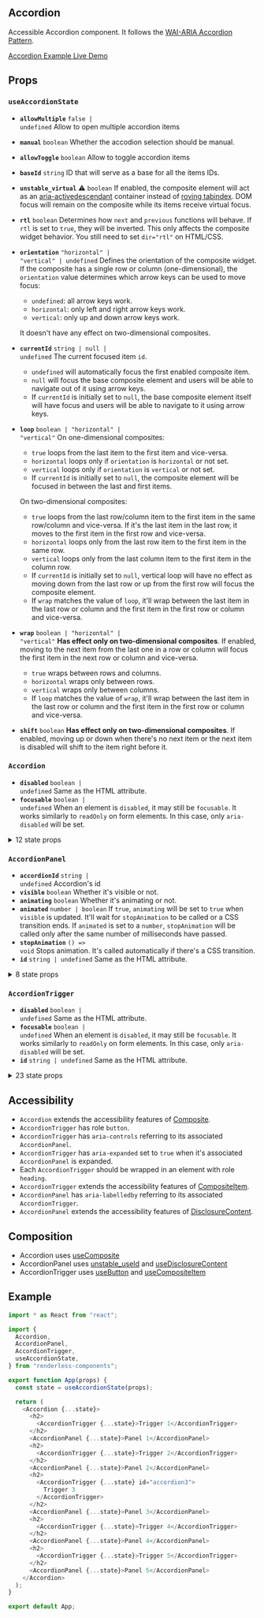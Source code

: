 ## Accordion

Accessible Accordion component. It follows the
[WAI-ARIA Accordion Pattern](https://www.w3.org/TR/wai-aria-practices-1.2/#accordion).

[Accordion Example Live Demo](https://codesandbox.io/s/h7wdn)

## Props

<!-- Automatically generated -->

### `useAccordionState`

- **`allowMultiple`** <code>false | undefined</code> Allow to open multiple
  accordion items
- **`manual`** <code>boolean</code> Whether the accodion selection should be
  manual.
- **`allowToggle`** <code>boolean</code> Allow to toggle accordion items
- **`baseId`** <code>string</code> ID that will serve as a base for all the
  items IDs.
- **`unstable_virtual`** <span title="Experimental">⚠️</span>
  <code>boolean</code> If enabled, the composite element will act as an
  [aria-activedescendant](https://www.w3.org/TR/wai-aria-practices-1.1/#kbd_focus_activedescendant)
  container instead of
  [roving tabindex](https://www.w3.org/TR/wai-aria-practices/#kbd_roving_tabindex).
  DOM focus will remain on the composite while its items receive virtual focus.
- **`rtl`** <code>boolean</code> Determines how `next` and `previous` functions
  will behave. If `rtl` is set to `true`, they will be inverted. This only
  affects the composite widget behavior. You still need to set `dir="rtl"` on
  HTML/CSS.
- **`orientation`** <code>&#34;horizontal&#34; | &#34;vertical&#34; |
  undefined</code> Defines the orientation of the composite widget. If the
  composite has a single row or column (one-dimensional), the `orientation`
  value determines which arrow keys can be used to move focus:

  - `undefined`: all arrow keys work.
  - `horizontal`: only left and right arrow keys work.
  - `vertical`: only up and down arrow keys work.

  It doesn't have any effect on two-dimensional composites.

- **`currentId`** <code>string | null | undefined</code> The current focused
  item `id`.
  - `undefined` will automatically focus the first enabled composite item.
  - `null` will focus the base composite element and users will be able to
    navigate out of it using arrow keys.
  - If `currentId` is initially set to `null`, the base composite element itself
    will have focus and users will be able to navigate to it using arrow keys.
- **`loop`** <code>boolean | &#34;horizontal&#34; | &#34;vertical&#34;</code> On
  one-dimensional composites:

  - `true` loops from the last item to the first item and vice-versa.
  - `horizontal` loops only if `orientation` is `horizontal` or not set.
  - `vertical` loops only if `orientation` is `vertical` or not set.
  - If `currentId` is initially set to `null`, the composite element will be
    focused in between the last and first items.

  On two-dimensional composites:

  - `true` loops from the last row/column item to the first item in the same
    row/column and vice-versa. If it's the last item in the last row, it moves
    to the first item in the first row and vice-versa.
  - `horizontal` loops only from the last row item to the first item in the same
    row.
  - `vertical` loops only from the last column item to the first item in the
    column row.
  - If `currentId` is initially set to `null`, vertical loop will have no effect
    as moving down from the last row or up from the first row will focus the
    composite element.
  - If `wrap` matches the value of `loop`, it'll wrap between the last item in
    the last row or column and the first item in the first row or column and
    vice-versa.

- **`wrap`** <code>boolean | &#34;horizontal&#34; | &#34;vertical&#34;</code>
  **Has effect only on two-dimensional composites**. If enabled, moving to the
  next item from the last one in a row or column will focus the first item in
  the next row or column and vice-versa.
  - `true` wraps between rows and columns.
  - `horizontal` wraps only between rows.
  - `vertical` wraps only between columns.
  - If `loop` matches the value of `wrap`, it'll wrap between the last item in
    the last row or column and the first item in the first row or column and
    vice-versa.
- **`shift`** <code>boolean</code> **Has effect only on two-dimensional
  composites**. If enabled, moving up or down when there's no next item or the
  next item is disabled will shift to the item right before it.

### `Accordion`

- **`disabled`** <code>boolean | undefined</code> Same as the HTML attribute.
- **`focusable`** <code>boolean | undefined</code> When an element is
`disabled`, it may still be `focusable`. It works similarly to `readOnly` on
form elements. In this case, only `aria-disabled` will be set.
<details><summary>12 state props</summary>
> These props are returned by the state hook. You can spread them into this component (`{...state}`) or pass them separately. You can also provide these props from your own state logic.

- **`baseId`** <code>string</code> ID that will serve as a base for all the
  items IDs.
- **`unstable_virtual`** <span title="Experimental">⚠️</span>
  <code>boolean</code> If enabled, the composite element will act as an
  [aria-activedescendant](https://www.w3.org/TR/wai-aria-practices-1.1/#kbd_focus_activedescendant)
  container instead of
  [roving tabindex](https://www.w3.org/TR/wai-aria-practices/#kbd_roving_tabindex).
  DOM focus will remain on the composite while its items receive virtual focus.
- **`orientation`** <code>&#34;horizontal&#34; | &#34;vertical&#34; |
  undefined</code> Defines the orientation of the composite widget. If the
  composite has a single row or column (one-dimensional), the `orientation`
  value determines which arrow keys can be used to move focus:

  - `undefined`: all arrow keys work.
  - `horizontal`: only left and right arrow keys work.
  - `vertical`: only up and down arrow keys work.

  It doesn't have any effect on two-dimensional composites.

- **`currentId`** <code>string | null | undefined</code> The current focused
  item `id`.
  - `undefined` will automatically focus the first enabled composite item.
  - `null` will focus the base composite element and users will be able to
    navigate out of it using arrow keys.
  - If `currentId` is initially set to `null`, the base composite element itself
    will have focus and users will be able to navigate to it using arrow keys.
- **`wrap`** <code>boolean | &#34;horizontal&#34; | &#34;vertical&#34;</code>
  **Has effect only on two-dimensional composites**. If enabled, moving to the
  next item from the last one in a row or column will focus the first item in
  the next row or column and vice-versa.
  - `true` wraps between rows and columns.
  - `horizontal` wraps only between rows.
  - `vertical` wraps only between columns.
  - If `loop` matches the value of `wrap`, it'll wrap between the last item in
    the last row or column and the first item in the first row or column and
    vice-versa.
- **`unstable_moves`** <span title="Experimental">⚠️</span> <code>number</code>
  Stores the number of moves that have been performed by calling `move`, `next`,
  `previous`, `up`, `down`, `first` or `last`.
- **`groups`** <code>Group[]</code> Lists all the composite groups with their
  `id` and DOM `ref`. This state is automatically updated when `registerGroup`
  and `unregisterGroup` are called.
- **`items`** <code>Item[]</code> Lists all the composite items with their `id`,
  DOM `ref`, `disabled` state and `groupId` if any. This state is automatically
  updated when `registerItem` and `unregisterItem` are called.
- **`move`** <code>(id: string | null) =&#62; void</code> Moves focus to a given
  item ID.
- **`setCurrentId`**
  <code title="(value: SetStateAction&#60;string | null | undefined&#62;) =&#62; void">(value:
  SetStateAction&#60;string | null | undefine...</code> Sets `currentId`. This
  is different from `composite.move` as this only updates the `currentId` state
  without moving focus. When the composite widget gets focused by the user, the
  item referred by the `currentId` state will get focus.
- **`first`** <code>() =&#62; void</code> Moves focus to the first item.
- **`last`** <code>() =&#62; void</code> Moves focus to the last item.

</details>

### `AccordionPanel`

- **`accordionId`** <code>string | undefined</code> Accordion's id
- **`visible`** <code>boolean</code> Whether it's visible or not.
- **`animating`** <code>boolean</code> Whether it's animating or not.
- **`animated`** <code>number | boolean</code> If `true`, `animating` will be
  set to `true` when `visible` is updated. It'll wait for `stopAnimation` to be
  called or a CSS transition ends. If `animated` is set to a `number`,
  `stopAnimation` will be called only after the same number of milliseconds have
  passed.
- **`stopAnimation`** <code>() =&#62; void</code> Stops animation. It's called
  automatically if there's a CSS transition.
- **`id`** <code>string | undefined</code> Same as the HTML attribute.
<details><summary>8 state props</summary>
> These props are returned by the state hook. You can spread them into this component (`{...state}`) or pass them separately. You can also provide these props from your own state logic.

- **`baseId`** <code>string</code> ID that will serve as a base for all the
  items IDs.
- **`allowMultiple`** <code>boolean</code> Allow to open multiple accordion
  items
- **`selectedId`** <code>string | null | undefined</code> The current selected
  accordion's `id`.
- **`selectedIds`** <code>(string | null)[] | undefined</code> The current
  selected accordion's `id`.
- **`items`** <code>Item[]</code> Lists all the composite items with their `id`,
  DOM `ref`, `disabled` state and `groupId` if any. This state is automatically
  updated when `registerItem` and `unregisterItem` are called.
- **`registerPanel`** <code>(item: Item) =&#62; void</code> Registers a
  accordion panel.
- **`unregisterPanel`** <code>(id: string) =&#62; void</code> Unregisters a
  accordion panel.
- **`panels`** <code>Item[]</code> Lists all the panels.

</details>

### `AccordionTrigger`

- **`disabled`** <code>boolean | undefined</code> Same as the HTML attribute.
- **`focusable`** <code>boolean | undefined</code> When an element is
  `disabled`, it may still be `focusable`. It works similarly to `readOnly` on
  form elements. In this case, only `aria-disabled` will be set.
- **`id`** <code>string | undefined</code> Same as the HTML attribute.
<details><summary>23 state props</summary>
> These props are returned by the state hook. You can spread them into this component (`{...state}`) or pass them separately. You can also provide these props from your own state logic.

- **`baseId`** <code>string</code> ID that will serve as a base for all the
  items IDs.
- **`unstable_virtual`** <span title="Experimental">⚠️</span>
  <code>boolean</code> If enabled, the composite element will act as an
  [aria-activedescendant](https://www.w3.org/TR/wai-aria-practices-1.1/#kbd_focus_activedescendant)
  container instead of
  [roving tabindex](https://www.w3.org/TR/wai-aria-practices/#kbd_roving_tabindex).
  DOM focus will remain on the composite while its items receive virtual focus.
- **`orientation`** <code>&#34;horizontal&#34; | &#34;vertical&#34; |
  undefined</code> Defines the orientation of the composite widget. If the
  composite has a single row or column (one-dimensional), the `orientation`
  value determines which arrow keys can be used to move focus:

  - `undefined`: all arrow keys work.
  - `horizontal`: only left and right arrow keys work.
  - `vertical`: only up and down arrow keys work.

  It doesn't have any effect on two-dimensional composites.

- **`unstable_moves`** <span title="Experimental">⚠️</span> <code>number</code>
  Stores the number of moves that have been performed by calling `move`, `next`,
  `previous`, `up`, `down`, `first` or `last`.
- **`currentId`** <code>string | null | undefined</code> The current focused
  item `id`.
  - `undefined` will automatically focus the first enabled composite item.
  - `null` will focus the base composite element and users will be able to
    navigate out of it using arrow keys.
  - If `currentId` is initially set to `null`, the base composite element itself
    will have focus and users will be able to navigate to it using arrow keys.
- **`items`** <code>Item[]</code> Lists all the composite items with their `id`,
  DOM `ref`, `disabled` state and `groupId` if any. This state is automatically
  updated when `registerItem` and `unregisterItem` are called.
- **`registerItem`** <code>(item: Item) =&#62; void</code> Registers a composite
  item.
- **`unregisterItem`** <code>(id: string) =&#62; void</code> Unregisters a
  composite item.
- **`setCurrentId`**
  <code title="(value: SetStateAction&#60;string | null | undefined&#62;) =&#62; void">(value:
  SetStateAction&#60;string | null | undefine...</code> Sets `currentId`. This
  is different from `composite.move` as this only updates the `currentId` state
  without moving focus. When the composite widget gets focused by the user, the
  item referred by the `currentId` state will get focus.
- **`first`** <code>() =&#62; void</code> Moves focus to the first item.
- **`last`** <code>() =&#62; void</code> Moves focus to the last item.
- **`next`** <code>(unstable_allTheWay?: boolean | undefined) =&#62; void</code>
  Moves focus to the next item.
- **`previous`** <code>(unstable_allTheWay?: boolean | undefined) =&#62;
  void</code> Moves focus to the previous item.
- **`up`** <code>(unstable_allTheWay?: boolean | undefined) =&#62; void</code>
  Moves focus to the item above.
- **`down`** <code>(unstable_allTheWay?: boolean | undefined) =&#62; void</code>
  Moves focus to the item below.
- **`manual`** <code>boolean</code> Whether the accodion selection should be
  manual.
- **`allowMultiple`** <code>boolean</code> Allow to open multiple accordion
  items
- **`selectedId`** <code>string | null | undefined</code> The current selected
  accordion's `id`.
- **`allowToggle`** <code>boolean</code> Allow to toggle accordion items
- **`selectedIds`** <code>(string | null)[] | undefined</code> The current
  selected accordion's `id`.
- **`panels`** <code>Item[]</code> Lists all the panels.
- **`select`** <code>(id: string | null) =&#62; void</code> Moves into and
  selects an accordion by its `id`.
- **`unSelect`** <code>(id: string | null) =&#62; void</code> Moves into and
  unSelects an accordion by its `id` if it's already selected.

</details>

## Accessibility

- `Accordion` extends the accessibility features of
  [Composite](https://github.com/reakit/reakit/blob/master/docs/composite/#accessibility).
- `AccordionTrigger` has role `button`.
- `AccordionTrigger` has `aria-controls` referring to its associated
  `AccordionPanel`.
- `AccordionTrigger` has `aria-expanded` set to `true` when it's associated
  `AccordionPanel` is expanded.
- Each `AccordionTrigger` should be wrapped in an element with role `heading`.
- `AccordionTrigger` extends the accessibility features of
  [CompositeItem](https://github.com/reakit/reakit/blob/master/docs/composite/#accessibility).
- `AccordionPanel` has `aria-labelledby` referring to its associated
  `AccordionTrigger`.
- `AccordionPanel` extends the accessibility features of
  [DisclosureContent](https://github.com/reakit/reakit/blob/master/docs/disclosure).

## Composition

- Accordion uses [useComposite](https://reakit.io/docs/composite)
- AccordionPanel uses [unstable_useId](https://reakit.io/docs/id) and
  [useDisclosureContent](https://reakit.io/docs/disclosure)
- AccordionTrigger uses [useButton](https://reakit.io/docs/button) and
  [useCompositeItem](https://reakit.io/docs/composite)

## Example

```js
import * as React from "react";

import {
  Accordion,
  AccordionPanel,
  AccordionTrigger,
  useAccordionState,
} from "renderless-components";

export function App(props) {
  const state = useAccordionState(props);

  return (
    <Accordion {...state}>
      <h2>
        <AccordionTrigger {...state}>Trigger 1</AccordionTrigger>
      </h2>
      <AccordionPanel {...state}>Panel 1</AccordionPanel>
      <h2>
        <AccordionTrigger {...state}>Trigger 2</AccordionTrigger>
      </h2>
      <AccordionPanel {...state}>Panel 2</AccordionPanel>
      <h2>
        <AccordionTrigger {...state} id="accordion3">
          Trigger 3
        </AccordionTrigger>
      </h2>
      <AccordionPanel {...state}>Panel 3</AccordionPanel>
      <h2>
        <AccordionTrigger {...state}>Trigger 4</AccordionTrigger>
      </h2>
      <AccordionPanel {...state}>Panel 4</AccordionPanel>
      <h2>
        <AccordionTrigger {...state}>Trigger 5</AccordionTrigger>
      </h2>
      <AccordionPanel {...state}>Panel 5</AccordionPanel>
    </Accordion>
  );
}

export default App;
```
